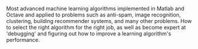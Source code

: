 Most advanced machine learning algorithms implemented in Matlab and Octave and applied to problems such as anti-spam, image recognition, clustering, building recommender systems, and many other problems. How to select the right algorithm for the right job, as well as become expert at 'debugging' and figuring out how to improve a learning algorithm's performance.
